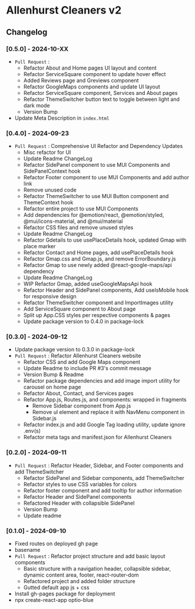 # Allenhurst Cleaners v2

## Changelog

### [0.5.0] - 2024-10-XX

- `Pull Request` :
  - Refactor About and Home pages UI layout and content
  - Refactor ServiceSquare component to update hover effect
  - Added Reviews page and Greviews component
  - Refactor GoogleMaps components and update UI layout
  - Refactor ServiceSquare component, Services and About pages
  - Refactor ThemeSwitcher button text to toggle between light and dark mode
  - Version Bump
- Update Meta Description in `index.html`

### [0.4.0] - 2024-09-23

- `Pull Request` : Comprehensive UI Refactor and Dependency Updates
  - Misc refactor for UI
  - Update Readme ChangeLog
  - Refactor SidePanel component to use MUI Components and SidePanelContext hook
  - Refactor Footer component to use MUI Components and add author link
  - Remove unused code
  - Refactor ThemeSwitcher to use MUI Button component and ThemeContext hook
  - Refactor entire project to use MUI Components
  - Add dependencies for @emotion/react, @emotion/styled, @mui/icons-material, and @mui/material
  - Refactor CSS files and remove unused styles
  - Update Readme ChangeLog
  - Refactor Gdetails to use usePlaceDetails hook, updated Gmap with place marker
  - Refactor Contact and Home pages, add usePlaceDetails hook
  - Refactor Gmap.css and Gmap.js, and remove ErrorBoundary.js
  - Refactor Gmap to use newly added @react-google-maps/api dependency
  - Update Readme ChangeLog
  - WIP Refactor Gmap, added useGoogleMapsApi hook
  - Refactor Header and SidePanel components, Add useIsMobile hook for responsive design
  - Refactor ThemeSwitcher component and ImportImages utility
  - Add ServiceSquare component to About page
  - Split up App.CSS styles per respective components & pages
  - Update package version to 0.4.0 in package-lock

### [0.3.0] - 2024-09-12

- Update package version to 0.3.0 in package-lock
- `Pull Request` : Refactor Allenhurst Cleaners website
  - Refactor CSS and add Google Maps component
  - Update Readme to include PR #3's commit message
  - Version Bump & Readme
  - Refactor package dependencies and add image import utility for carousel on home page
  - Refactor About, Contact, and Services pages
  - Refactor App.js, Routes.js, and components: wrapped in fragments
    - Remove Sidebar component from App.js
    - Remove ul element and replace it with NavMenu component in Sidebar.js
  - Refactor index.js and add Google Tag loading utility, update ignore .env(s)
  - Refactor meta tags and manifest.json for Allenhurst Cleaners

### [0.2.0] - 2024-09-11

- `Pull Request` : Refactor Header, Sidebar, and Footer components and add ThemeSwitcher
  - Refactor SidePanel and Sidebar components, add ThemeSwitcher
  - Refactor styles to use CSS variables for colors
  - Refactor footer component and add tooltip for author information
  - Refactor Header and SidePanel components
  - Refactored Header with collapsible SidePanel
  - Version Bump
  - Update readme

### [0.1.0] - 2024-09-10

- Fixed routes on deployed gh page
- basename
- `Pull Request` : Refactor project structure and add basic layout components
  - Basic structure with a navigation header, collapsible sidebar, dynamic content area, footer, react-router-dom
  - Refactored project and added folder structure
  - Gutted default app js + css
- Install gh-pages package for deployment
- npx create-react-app optio-blue
